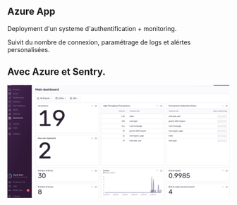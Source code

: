 Azure App 
--------

Deployment d'un systeme d'authentification + monitoring.

Suivit du nombre de connexion, paramétrage de logs et alértes personalisées. 

Avec Azure et Sentry.
-------- 
![images](App/static/images/sentry2.png)